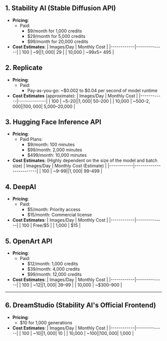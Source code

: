 ## 1. Stability AI (Stable Diffusion API)
- **Pricing**:
  - Paid:
    - $9/month for 1,000 credits
    - $29/month for 5,000 credits
    - $99/month for 20,000 credits
- **Cost Estimates**:
  | Images/Day | Monthly Cost |
  |------------|--------------|
  | 100        | ~$9           |
  | 1,000      | ~$29          |
  | 10,000     | ~$99 x 5 = ~$495 |

## 2. Replicate
- **Pricing**:
  - Paid:
    - Pay-as-you-go: ~$0.002 to $0.04 per second of model runtime
- **Cost Estimates** (approximate):
  | Images/Day | Monthly Cost |
  |------------|--------------|
  | 100        | ~$5–20        |
  | 1,000      | ~$50–200      |
  | 10,000     | ~$500–2,000   |
  | 100,000    | ~$5,000–20,000 |


## 3. Hugging Face Inference API
- **Pricing**:
  - Paid Plans:
    - $9/month: 100 minutes
    - $99/month: 2,000 minutes
    - $499/month: 10,000 minutes
- **Cost Estimates**:
  (Highly dependent on the size of the model and batch size)
  | Images/Day | Monthly Cost (Estimate) |
  |------------|-------------------------|
  | 100        | ~$9–99                  |
  | 1,000      | ~$99–499                |


## 4. DeepAI
- **Pricing**:
  - Paid:
    - $5/month: Priority access
    - $15/month: Commercial license
- **Cost Estimates**:
  | Images/Day | Monthly Cost |
  |------------|--------------|
  | 100        | Free/$5       |
  | 1,000      | $15           |


## 5. OpenArt API
- **Pricing**:
  - Paid:
    - $12/month: 1,000 credits
    - $39/month: 4,000 credits
    - $99/month: 12,000 credits
- **Cost Estimates**:
  | Images/Day | Monthly Cost |
  |------------|--------------|
  | 100        | ~$12          |
  | 1,000      | ~$39–99      |
  | 10,000     | ~$300–900    |

---

## 6. DreamStudio (Stability AI's Official Frontend)
- **Pricing**:
  - $10 for 1,000 generations
- **Cost Estimates**:
  | Images/Day | Monthly Cost |
  |------------|--------------|
  | 100        | ~$10          |
  | 1,000      | ~$10          |
  | 10,000     | ~$100         |
  | 100,000    | ~$1,000       |